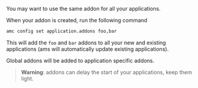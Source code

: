 You may want to use the same addon for all your applications.

When your addon is created, run the following command

```bash
amc config set application.addons foo,bar
```
This will add the `foo` and `bar` addons to all your new and existing applications
(ams will automatically update existing applications).

Global addons will be added to application specific addons.

> **Warning**: addons can delay the start of your applications, keep them light.
